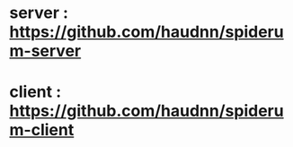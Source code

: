 # server : https://github.com/haudnn/spiderum-server
# client : https://github.com/haudnn/spiderum-client
